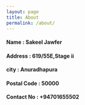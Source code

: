 ```yaml
---
layout: page
title: About
permalink: /about/
---
```


#### Name : Sakeel Jawfer 
#### Address : 619/55E,Stage ii
#### city : Anuradhapura 
#### Postal Code : 50000
#### Contact No : +94701655502



